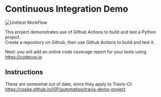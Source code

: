 Continuous Integration Demo
============================
![Unittest WorkFlow](https://github.com/sivazzer/demo-pyci/actions/workflows/test_statistics.yml/badge.svg)

This project demonstrates use of Github Actions to build and test a Python project.  
Create a repository on Github, then use Github Actions to build and test it.

Next: you will add an online code coverage report for your tests using <https://codecov.io>

## Instructions

These are somewhat out of date, since they apply to Travis-CI:
<https://cpske.github.io/ISP/automation/travis-demo-project>
